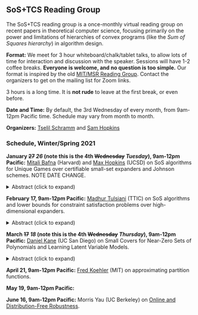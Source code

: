## SoS+TCS Reading Group

The SoS+TCS reading group is a once-monthly virtual reading group on recent papers in theoretical computer science, focusing primarily on the power and limitations of hierarchies of convex programs (like the *Sum of Squares hierarchy*) in algorithm design.

**Format:** We meet for 3 hour whiteboard/chalk/tablet talks, to allow lots of time for interaction and discussion with the speaker. Sessions will have 1-2 coffee breaks. **Everyone is welcome, and no question is too simple.** Our format is inspired by the old [MIT/MSR Reading Group](http://people.csail.mit.edu/madry/reading-group/). Contact the organizers to get on the mailing list for Zoom links.

3 hours is a long time. It is **not rude** to leave at the first break, or even before.

**Date and Time:** By default, the 3rd Wednesday of every month, from 9am-12pm Pacific time. Schedule may vary from month to month.

**Organizers:** [Tselil Schramm](https://tselilschramm.org/) and [Sam Hopkins](http://www.samuelbhopkins.com/)

### Schedule, Winter/Spring 2021

**January ~~27~~ *26* (note this is the 4th ~~Wednesday~~ *Tuesday*), 9am-12pm Pacific:** [Mitali Bafna](https://mitalibafna.github.io/) (Harvard) and [Max Hopkins](http://cseweb.ucsd.edu/~nmhopkin/) (UCSD) on SoS algorithms for Unique Games over certifiable small-set expanders and Johnson schemes. NOTE DATE CHANGE.

<details>
  <summary>Abstract (click to expand)</summary>
  
    <p>The Unique Games Conjecture (UGC) is a central open question in hardness of approximation which posits that it is NP-hard to distinguish between nearly satisfiable and highly unsatisfiable instances of a certain 2-variable constraint satisfaction problem called Unique Games (UG). </p>

    <p>In the first half of this talk, we cover a new strategy for playing (affine) UG based on rounding "low-entropy" solutions --- measured via a novel global potential function --- to sum-of-squares (SoS) semidefinite programs. As a result, we obtain efficient algorithms for UG whenever low-degree sum-of-squares proofs certify good bounds on the small-set-expansion of the underlying constraint graph, notably including well-studied algebraic graphs such as the noisy hypercube and short code. The best-known algorithms for these important classes prior to this work took quasi-polynomial and nearly-exponential time respectively [ABS10]. </p>

    <p>In the second half of the talk, we cover a local-to-global extension of this strategy for constraint graphs whose small, non-expanding sets are SoS-certifiably explained by non-expanding local structure. We focus mainly on the case of the Johnson Scheme, and in particular on how viewing these graphs as random walks on an underlying high-dimensional expander facilitates the understanding of such local-to-global structure. Combined with the UG strategy for certifiable small-set expanders, we discuss how these structure theorems provide an efficient algorithm for UG over the Johnson Scheme whose soundness and runtime depend on the number of unique large eigenvalues, providing a substantial improvement over prior techniques reliant on the total number of large eigenvalues [ABS10].</p>

  <p>Time permitting, we end by discussing connections with the similar characterization of non-expansion for the Grassmann scheme (the q-analog of the Johnson scheme) used to resolve the 2-2 Games Conjecture [KMS18], raising a fascinating interplay between hardness of and algorithms for unique games.</p>

  <p>Based on joint works with Barak, Kaufman, Kothari, Lovett, Schramm, and Steurer: <a href="https://arxiv.org/abs/2006.09969">paper 1</a>, <a href="https://arxiv.org/abs/2011.04658">paper 2</a></p>
</details>

**February 17, 9am-12pm Pacific:** [Madhur Tulsiani](https://ttic.uchicago.edu/~madhurt/) (TTIC) on SoS algorithms and lower bounds for constraint satisfaction problems over high-dimensional expanders. 

<details>
  <summary>Abstract (click to expand)</summary>
  
    <p>This talk will discuss some ways in which notions of expansion in hypergraphs (high-dimensional expansion) can be used to prove algorithmic as well as hardness results for the Sum-of-Squares SDP hierarchy. We plan to discuss two recent results related to Constraint Satisfaction Problems (CSPs) and the SoS hierarchy:</p>
<ul>
        <li> CSP instances on high-dimensional expanders are easy to approximate using O(1) levels of the SoS hierarchy</li>

        <li> Explicit CSP instances on high-dimensional expanders that are hard for \Omega(\sqrt{log n}) levels of the SoS hierarchy. </li>
        </ul>

<p>We will discuss why both the above results are simultaneously true, using different notions of instances "on" high-dimensional expanders, and the expansion properties relevant for both results. Time permitting, we will also discuss some new structural results for expanding hypergraphs, which yield faster algorithms, bypassing the SoS hierarchy.</p>

<p>Based on joint works with Alev, Dinur, Filmus, Harsha, Jeronimo, Quintana, and Srivastava.
    
    </p>
</details>

**March ~~17~~ *18* (note this is the 4th ~~Wednesday~~ *Thursday*), 9am-12pm Pacific:** [Daniel Kane](https://cseweb.ucsd.edu/~dakane/) (UC San Diego) on Small Covers for Near-Zero Sets of Polynomials and Learning Latent Variable Models.

<details>
  <summary>Abstract (click to expand)</summary>
  
    <p>We present a new technique for learning latent variable models with many parameters. The basic idea is to use the method of moments to find a large vector space of polynomials which nearly vanish on all of the parameters of the problem and to use this along with a new structural result to find a small cover of the set of relevant parameters after which exhaustive algorithms can be applied. Using this technique we develop substantially improved algorithms for learning mixtures of spherical Gaussians, mixtures of linear regressions and non-negative linear combinations of ReLUs.</p>
</details>


**April 21, 9am-12pm Pacific:** [Fred Koehler](http://math.mit.edu/~fkoehler/) (MIT) on approximating partition functions.

**May 19, 9am-12pm Pacific:**

**June 16, 9am-12pm Pacific:** Morris Yau (UC Berkeley) on [Online and Distribution-Free Robustness](https://arxiv.org/abs/2010.04157).
